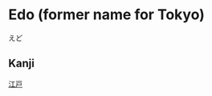 # Edo (former name for Tokyo)
えど

## Kanji
[江](../Kanji/kanji-dict/江.md)[戸](../Kanji/kanji-dict/戸.md)